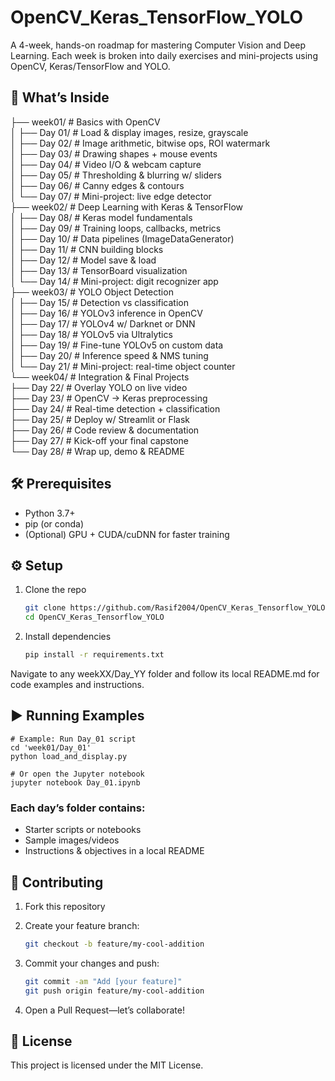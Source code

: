 # OpenCV_Keras_TensorFlow_YOLO

A 4-week, hands-on roadmap for mastering Computer Vision and Deep Learning. Each week is broken into daily exercises and mini-projects using OpenCV, Keras/TensorFlow and YOLO.

## 🚀 What’s Inside

├── week01/             # Basics with OpenCV  
│   ├── Day 01/         # Load & display images, resize, grayscale  
│   ├── Day 02/         # Image arithmetic, bitwise ops, ROI watermark  
│   ├── Day 03/         # Drawing shapes + mouse events  
│   ├── Day 04/         # Video I/O & webcam capture  
│   ├── Day 05/         # Thresholding & blurring w/ sliders  
│   ├── Day 06/         # Canny edges & contours  
│   └── Day 07/         # Mini-project: live edge detector  
├── week02/             # Deep Learning with Keras & TensorFlow  
│   ├── Day 08/         # Keras model fundamentals  
│   ├── Day 09/         # Training loops, callbacks, metrics  
│   ├── Day 10/         # Data pipelines (ImageDataGenerator)  
│   ├── Day 11/         # CNN building blocks  
│   ├── Day 12/         # Model save & load  
│   ├── Day 13/         # TensorBoard visualization  
│   └── Day 14/         # Mini-project: digit recognizer app  
├── week03/             # YOLO Object Detection  
│   ├── Day 15/         # Detection vs classification  
│   ├── Day 16/         # YOLOv3 inference in OpenCV  
│   ├── Day 17/         # YOLOv4 w/ Darknet or DNN  
│   ├── Day 18/         # YOLOv5 via Ultralytics  
│   ├── Day 19/         # Fine-tune YOLOv5 on custom data  
│   ├── Day 20/         # Inference speed & NMS tuning  
│   └── Day 21/         # Mini-project: real-time object counter  
└── week04/             # Integration & Final Projects  
    ├── Day 22/         # Overlay YOLO on live video  
    ├── Day 23/         # OpenCV → Keras preprocessing  
    ├── Day 24/         # Real-time detection + classification  
    ├── Day 25/         # Deploy w/ Streamlit or Flask  
    ├── Day 26/         # Code review & documentation  
    ├── Day 27/         # Kick-off your final capstone  
    └── Day 28/         # Wrap up, demo & README  


## 🛠️ Prerequisites

- Python 3.7+  
- pip (or conda)  
- (Optional) GPU + CUDA/cuDNN for faster training  

## ⚙️ Setup

1. Clone the repo  
   ```bash
   git clone https://github.com/Rasif2004/OpenCV_Keras_Tensorflow_YOLO.git
   cd OpenCV_Keras_Tensorflow_YOLO
2. Install dependencies
    ```bash
    pip install -r requirements.txt
Navigate to any weekXX/Day_YY folder and follow its local README.md for code examples and instructions.

## ▶️ Running Examples   
    # Example: Run Day_01 script
    cd 'week01/Day_01'
    python load_and_display.py

    # Or open the Jupyter notebook
    jupyter notebook Day_01.ipynb

### Each day’s folder contains:

- Starter scripts or notebooks
- Sample images/videos
- Instructions & objectives in a local README

## 🤝 Contributing
1. Fork this repository

2. Create your feature branch:

    ```bash
    git checkout -b feature/my-cool-addition
3. Commit your changes and push:

    ```bash
    git commit -am "Add [your feature]"
    git push origin feature/my-cool-addition
4. Open a Pull Request—let’s collaborate!

## 📜 License
This project is licensed under the MIT License.